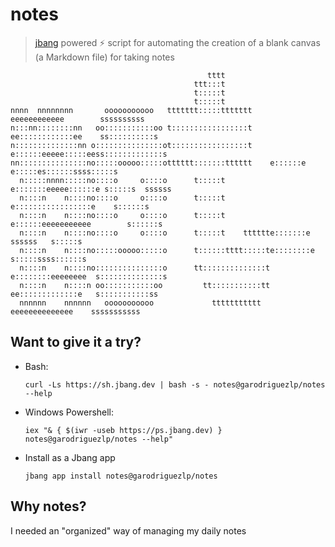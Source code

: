 # notes

> [jbang](jbang.dev) powered ⚡ script for automating the creation of a blank canvas (a Markdown file) for taking notes

```
                                            tttt
                                         ttt:::t
                                         t:::::t
                                         t:::::t
nnnn  nnnnnnnn       ooooooooooo   ttttttt:::::ttttttt        eeeeeeeeeeee        ssssssssss
n:::nn::::::::nn   oo:::::::::::oo t:::::::::::::::::t      ee::::::::::::ee    ss::::::::::s
n::::::::::::::nn o:::::::::::::::ot:::::::::::::::::t     e::::::eeeee:::::eess:::::::::::::s
nn:::::::::::::::no:::::ooooo:::::otttttt:::::::tttttt    e::::::e     e:::::es::::::ssss:::::s
  n:::::nnnn:::::no::::o     o::::o      t:::::t          e:::::::eeeee::::::e s:::::s  ssssss
  n::::n    n::::no::::o     o::::o      t:::::t          e:::::::::::::::::e    s::::::s
  n::::n    n::::no::::o     o::::o      t:::::t          e::::::eeeeeeeeeee        s::::::s
  n::::n    n::::no::::o     o::::o      t:::::t    tttttte:::::::e           ssssss   s:::::s
  n::::n    n::::no:::::ooooo:::::o      t::::::tttt:::::te::::::::e          s:::::ssss::::::s
  n::::n    n::::no:::::::::::::::o      tt::::::::::::::t e::::::::eeeeeeee  s::::::::::::::s
  n::::n    n::::n oo:::::::::::oo         tt:::::::::::tt  ee:::::::::::::e   s:::::::::::ss
  nnnnnn    nnnnnn   ooooooooooo             ttttttttttt      eeeeeeeeeeeeee    sssssssssss
```

## Want to give it a try?

-  Bash:

    ```
    curl -Ls https://sh.jbang.dev | bash -s - notes@garodriguezlp/notes --help
    ```

- Windows Powershell:

    ```
    iex "& { $(iwr -useb https://ps.jbang.dev) } notes@garodriguezlp/notes --help"
    ```

- Install as a Jbang app

    ```
    jbang app install notes@garodriguezlp/notes
    ```

## Why notes?

I needed an "organized" way of managing my daily notes

